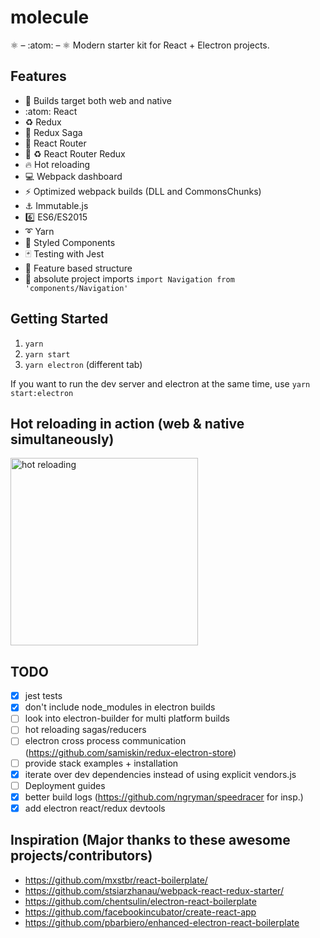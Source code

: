# molecule

:atom_symbol: – :atom: – :atom_symbol: Modern starter kit for React + Electron projects.

## Features

- :couple: Builds target both web and native
- :atom: React
- :recycle: Redux
- :blue_book: Redux Saga
- :link: React Router
- :link: :recycle: React Router Redux
- :fire: Hot reloading
- :computer: Webpack dashboard
- :zap: Optimized webpack builds (DLL and CommonsChunks)
- :anchor: Immutable.js
- :six: ES6/ES2015
- :curly_loop: Yarn
- :nail_care: Styled Components
- :black_joker: Testing with Jest
- :file_folder: Feature based structure
- :wrench: absolute project imports `import Navigation from 'components/Navigation'`

## Getting Started
1. `yarn`
2. `yarn start`
3. `yarn electron` (different tab)

If you want to run the dev server and electron at the same time, use `yarn start:electron`

## Hot reloading in action (web & native simultaneously)
<a href="https://github.com/timberio/molecule">
  <img alt="hot reloading" src="http://g.recordit.co/iHAbdaTheO.gif" height="300px" />
</a>

## TODO

- [x] jest tests
- [x] don't include node_modules in electron builds
- [ ] look into electron-builder for multi platform builds
- [ ] hot reloading sagas/reducers
- [ ] electron cross process communication (https://github.com/samiskin/redux-electron-store)
- [ ] provide stack examples + installation
- [x] iterate over dev dependencies instead of using explicit vendors.js
- [ ] Deployment guides
- [x] better build logs (https://github.com/ngryman/speedracer for insp.)
- [x] add electron react/redux devtools

## Inspiration (Major thanks to these awesome projects/contributors)

- https://github.com/mxstbr/react-boilerplate/
- https://github.com/stsiarzhanau/webpack-react-redux-starter/
- https://github.com/chentsulin/electron-react-boilerplate
- https://github.com/facebookincubator/create-react-app
- https://github.com/pbarbiero/enhanced-electron-react-boilerplate
